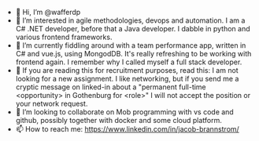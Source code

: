 - 👋 Hi, I’m @wafferdp
- 👀 I’m interested in agile methodologies, devops and automation. I am a C# .NET developer, before that a Java developer. I dabble in python and various frontend frameworks.
- 🌱 I’m currently fiddling around with a team performance app, written in C# and vue.js, using MongodDB. It's really refreshing to be working with frontend again. I remember why I called myself a full stack developer.
- 👔 If you are reading this for recruitment purposes, read this: I am not looking for a new assignment. I like networking, but if you send me a cryptic message on linked-in about a "permanent full-time \<opportunity\> in Gothenburg for \<role\>" I will not accept the position or your network request. 
- 💞️ I’m looking to collaborate on Mob programming with vs code and github, possibly together with docker and some cloud platform.
- 📫 How to reach me: https://www.linkedin.com/in/jacob-brannstrom/

<!---
wafferdp/wafferdp is a ✨ special ✨ repository because its `README.md` (this file) appears on your GitHub profile.
You can click the Preview link to take a look at your changes.
--->
